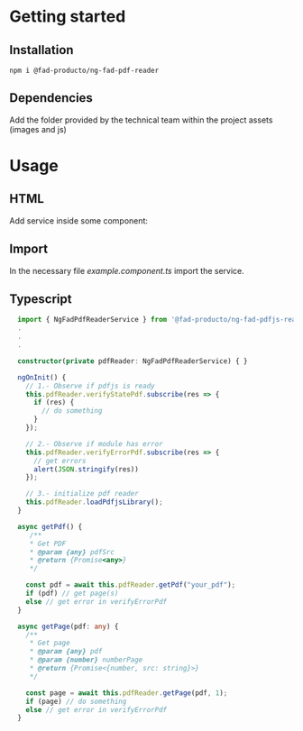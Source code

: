 # Getting started

## Installation

```
npm i @fad-producto/ng-fad-pdf-reader
```

## Dependencies

Add the folder provided by the technical team within the project assets (images and js)

# Usage

## HTML

Add service inside some component:



## Import

In the necessary file *example.component.ts* import the service.


## Typescript

``` ts
  import { NgFadPdfReaderService } from '@fad-producto/ng-fad-pdfjs-reader';
  .
  .
  .

  constructor(private pdfReader: NgFadPdfReaderService) { }

  ngOnInit() {
    // 1.- Observe if pdfjs is ready
    this.pdfReader.verifyStatePdf.subscribe(res => {
      if (res) {
        // do something
      }
    });

    // 2.- Observe if module has error
    this.pdfReader.verifyErrorPdf.subscribe(res => {
      // get errors
      alert(JSON.stringify(res))
    });

    // 3.- initialize pdf reader
    this.pdfReader.loadPdfjsLibrary();
  }

  async getPdf() {
     /**
     * Get PDF
     * @param {any} pdfSrc
     * @return {Promise<any>}
     */

    const pdf = await this.pdfReader.getPdf("your_pdf");
    if (pdf) // get page(s)
    else // get error in verifyErrorPdf
  }

  async getPage(pdf: any) {
    /**
     * Get page
     * @param {any} pdf
     * @param {number} numberPage
     * @return {Promise<{number, src: string}>}
     */

    const page = await this.pdfReader.getPage(pdf, 1);
    if (page) // do something
    else // get error in verifyErrorPdf
  }
```
